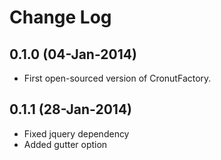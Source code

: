 Change Log
==========

## 0.1.0 (04-Jan-2014)

* First open-sourced version of CronutFactory.

## 0.1.1 (28-Jan-2014)

* Fixed jquery dependency
* Added gutter option
